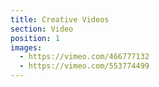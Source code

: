 ```yaml
---
title: Creative Videos
section: Video
position: 1
images:
  - https://vimeo.com/466777132
  - https://vimeo.com/553774499
---
```


